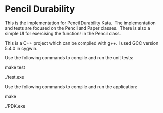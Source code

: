 # Pencil Durability

This is the implementation for Pencil Durability Kata.  The implementation and tests are focused on the Pencil and Paper classes.  There is also a simple UI for exercising the functions in the Pencil class.

This is a C++ project which can be compiled with g++.  I used GCC version 5.4.0 in cygwin.

Use the following commands to compile and run the unit tests:

  make test
  
  ./test.exe

Use the following commands to compile and run the application:

  make
  
  ./PDK.exe
